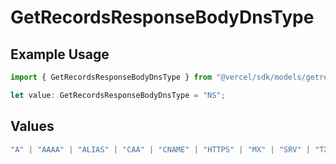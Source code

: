 # GetRecordsResponseBodyDnsType

## Example Usage

```typescript
import { GetRecordsResponseBodyDnsType } from "@vercel/sdk/models/getrecordsop.js";

let value: GetRecordsResponseBodyDnsType = "NS";
```

## Values

```typescript
"A" | "AAAA" | "ALIAS" | "CAA" | "CNAME" | "HTTPS" | "MX" | "SRV" | "TXT" | "NS"
```